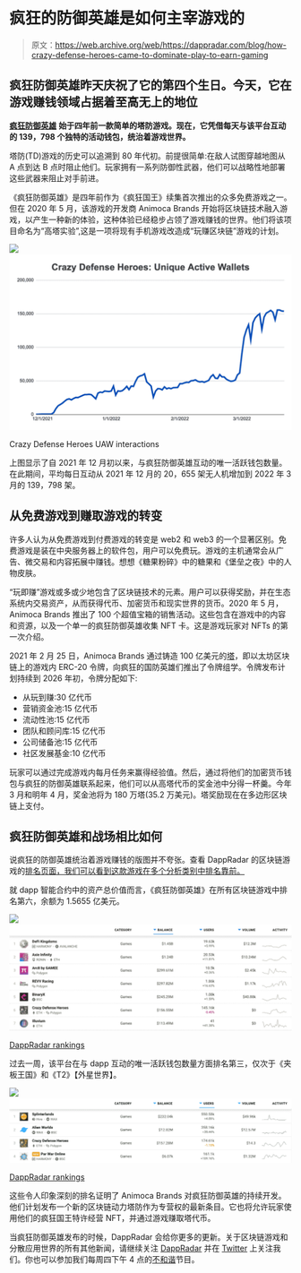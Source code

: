 # 疯狂的防御英雄是如何主宰游戏的

> 原文：<https://web.archive.org/web/https://dappradar.com/blog/how-crazy-defense-heroes-came-to-dominate-play-to-earn-gaming>

## 疯狂防御英雄昨天庆祝了它的第四个生日。今天，它在游戏赚钱领域占据着至高无上的地位

[**疯狂防御英雄**](https://web.archive.org/web/20220929110501/https://dappradar.com/ethereum/games/crazy-defense-heroes) **始于四年前一款简单的塔防游戏。现在，它凭借每天与该平台互动的 139，798 个独特的活动钱包，统治着游戏世界。**

塔防(TD)游戏的历史可以追溯到 80 年代初。前提很简单:在敌人试图穿越地图从 A 点到达 B 点时阻止他们。玩家拥有一系列防御性武器，他们可以战略性地部署这些武器来阻止对手前进。

《疯狂防御英雄》是四年前作为《疯狂国王》续集首次推出的众多免费游戏之一。但在 2020 年 5 月，该游戏的开发商 Animoca Brands 开始将区块链技术融入游戏，以产生一种新的体验，这种体验已经稳步占领了游戏赚钱的世界。他们将该项目命名为“高塔实验”,这是一项将现有手机游戏改造成“玩赚区块链”游戏的计划。

![](img/502fe9deaddbcd6fc0f80b42082b8768.png)![](img/e3dffeb13c1e8d1c1a641aceedb6039f.png)

Crazy Defense Heroes UAW interactions

上图显示了自 2021 年 12 月初以来，与疯狂防御英雄互动的唯一活跃钱包数量。在此期间，平均每日互动从 2021 年 12 月的 20，655 架无人机增加到 2022 年 3 月的 139，798 架。

## 从免费游戏到赚取游戏的转变

许多人认为从免费游戏到付费游戏的转变是 web2 和 web3 的一个显著区别。免费游戏是装在中央服务器上的软件包，用户可以免费玩。游戏的主机通常会从广告、微交易和内容拓展中赚钱。想想《糖果粉碎》中的糖果和《堡垒之夜》中的人物皮肤。

“玩即赚”游戏或多或少地包含了区块链技术的元素。用户可以获得奖励，并在生态系统内交易资产，从而获得代币、加密货币和现实世界的货币。2020 年 5 月，Animoca Brands 推出了 100 个超值宝箱的销售活动。这些包含在游戏中的内容和资源，以及一个单一的疯狂防御英雄收集 NFT 卡。这是游戏玩家对 NFTs 的第一次介绍。

2021 年 2 月 25 日，Animoca Brands 通过铸造 100 亿美元的[塔](https://web.archive.org/web/20220929110501/https://dappradar.com/hub/token/eth/TOWER?from=0x1c9922314ed1415c95b9fd453c3818fd41867d0b)，即以太坊区块链上的游戏内 ERC-20 令牌，向疯狂的国防英雄们推出了令牌组学。令牌发布计划持续到 2026 年初，令牌分配如下:

*   从玩到赚:30 亿代币
*   营销资金池:15 亿代币
*   流动性池:15 亿代币
*   团队和顾问库:15 亿代币
*   公司储备池:15 亿代币
*   社区发展基金:10 亿代币

玩家可以通过完成游戏内每月任务来赢得经验值。然后，通过将他们的加密货币钱包与疯狂的防御英雄联系起来，他们可以从高塔代币的奖金池中分得一杯羹。今年 3 月和明年 4 月，奖金池将为 180 万塔(35.2 万美元)。塔奖励现在在多边形区块链上支付。

## 疯狂防御英雄和战场相比如何

说疯狂的防御英雄统治着游戏赚钱的版图并不夸张。查看 DappRadar 的区块链游戏的[排名页面，我们可以看到这款游戏在多个分析类别中排名靠前。](https://web.archive.org/web/20220929110501/https://dappradar.com/rankings/category/games)

就 dapp 智能合约中的资产总价值而言，《疯狂防御英雄》在所有区块链游戏中排名第六，余额为 1.5655 亿美元。

[](https://web.archive.org/web/20220929110501/https://dappradar.com/rankings/category/games)[![](img/6b28306a42e878b47aaa86e74e72ffc0.png)<picture>![](img/65e903cbb08cad3b44d0ebd3ea862cba.png)</picture>](https://web.archive.org/web/20220929110501/https://dappradar.com/rankings/category/games)

[DappRadar rankings](https://web.archive.org/web/20220929110501/https://dappradar.com/rankings/category/games)

过去一周，该平台在与 dapp 互动的唯一活跃钱包数量方面排名第三，仅次于《夹板王国》和《T2》【外星世界】。

[](https://web.archive.org/web/20220929110501/https://dappradar.com/rankings/category/games)[![](img/88a834323d9eeede1bf778210103ba69.png)<picture>![](img/222952d4133ec0b155a65941694e066f.png)</picture>](https://web.archive.org/web/20220929110501/https://dappradar.com/rankings/category/games)

[DappRadar rankings](https://web.archive.org/web/20220929110501/https://dappradar.com/rankings/category/games)

这些令人印象深刻的排名证明了 Animoca Brands 对疯狂防御英雄的持续开发。他们计划发布一个新的区块链动力塔防作为专营权的最新条目。它也将允许玩家使用他们的疯狂国王特许经营 NFT，并通过游戏赚取塔代币。

当疯狂防御英雄发布的时候，DappRadar 会给你更多的更新。关于区块链游戏和分散应用世界的所有其他新闻，请继续关注 [DappRadar](https://web.archive.org/web/20220929110501/https://dappradar.com/blog/) 并在 [Twitter](https://web.archive.org/web/20220929110501/https://twitter.com/DappRadar) 上关注我们。你也可以参加我们每周四下午 4 点的[不和谐](https://web.archive.org/web/20220929110501/https://discord.com/invite/QMnwjGzrkG)节目。